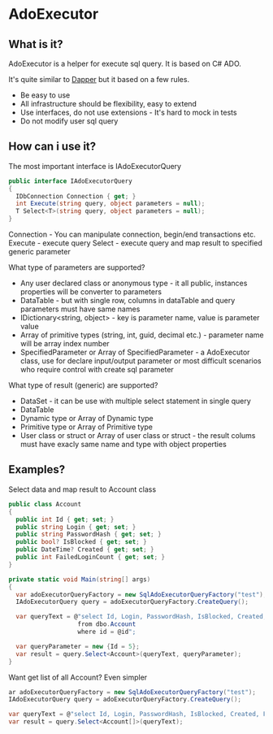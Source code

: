AdoExecutor
===========

What is it?
-----------
AdoExecutor is a helper for execute sql query. It is based on C# ADO.

It's quite similar to <a href="https://github.com/StackExchange/dapper-dot-net">Dapper</a> but it based on a few rules.
* Be easy to use
* All infrastructure should be flexibility, easy to extend
* Use interfaces, do not use extensions - It's hard to mock in tests
* Do not modify user sql query


How can i use it?
-----------------
The most important interface is IAdoExecutorQuery
```csharp
public interface IAdoExecutorQuery
{
  IDbConnection Connection { get; }
  int Execute(string query, object parameters = null);
  T Select<T>(string query, object parameters = null);
}
``` 
Connection - You can manipulate connection, begin/end transactions etc.
Execute - execute query
Select - execute query and map result to specified generic parameter

What type of parameters are supported?
* Any user declared class or anonymous type - it all public, instances properties will be converter to parameters
* DataTable - but with single row, columns in dataTable and query parameters must have same names
* IDictionary<string, object> - key is parameter name, value is parameter value
* Array of primitive types (string, int, guid, decimal etc.) - parameter name will be array index number
* SpecifiedParameter or Array of SpecifiedParameter - a AdoExecutor class, use for declare input/output parameter or most difficult scenarios who require control with create sql parameter

What type of result (generic) are supported?
* DataSet - it can be use with multiple select statement in single query
* DataTable
* Dynamic type or Array of Dynamic type
* Primitive type or Array of Primitive type
* User class or struct or Array of user class or struct - the result colums must have exacly same name and type with object properties

Examples?
---------

Select data and map result to Account class
```csharp
public class Account
{
  public int Id { get; set; }
  public string Login { get; set; }
  public string PasswordHash { get; set; }
  public bool? IsBlocked { get; set; }
  public DateTime? Created { get; set; }
  public int FailedLoginCount { get; set; }
}

private static void Main(string[] args)
{
  var adoExecutorQueryFactory = new SqlAdoExecutorQueryFactory("test");
  IAdoExecutorQuery query = adoExecutorQueryFactory.CreateQuery();

  var queryText = @"select Id, Login, PasswordHash, IsBlocked, Created, FailedLoginCount 
                   from dbo.Account
                   where id = @id";

  var queryParameter = new {Id = 5};
  var result = query.Select<Account>(queryText, queryParameter);
}
```

Want get list of all Account? Even simpler
```csharp
ar adoExecutorQueryFactory = new SqlAdoExecutorQueryFactory("test");
IAdoExecutorQuery query = adoExecutorQueryFactory.CreateQuery();

var queryText = @"select Id, Login, PasswordHash, IsBlocked, Created, FailedLoginCount from dbo.Account";
var result = query.Select<Account[]>(queryText); 
```
